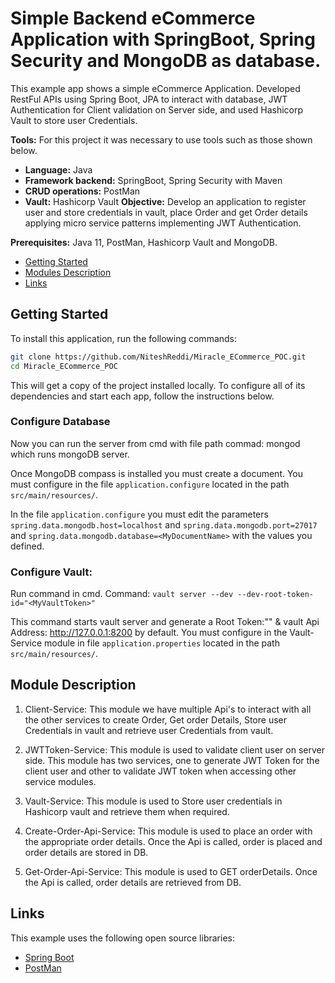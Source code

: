 # Simple Backend eCommerce Application with SpringBoot, Spring Security and MongoDB as database.

This example app shows a simple eCommerce Application. Developed RestFul APIs using Spring Boot, JPA to interact with database, JWT Authentication for Client validation on Server side, and used Hashicorp Vault to store user Credentials.

**Tools:** For this project it was necessary to use tools such as those shown below.

- **Language:** Java
- **Framework backend:** SpringBoot, Spring Security with Maven
- **CRUD operations:** PostMan
- **Vault:** Hashicorp Vault
**Objective:** Develop an application to register user and store credentials in vault, place Order and get Order details applying micro service patterns implementing JWT Authentication.

**Prerequisites:** Java 11, PostMan, Hashicorp Vault and MongoDB.

- [Getting Started](#getting-started)
- [Modules Description](#modules-description)
- [Links](#links)

## Getting Started

To install this application, run the following commands:

```bash
git clone https://github.com/NiteshReddi/Miracle_ECommerce_POC.git 
cd Miracle_ECommerce_POC
```

This will get a copy of the project installed locally. To configure all of its dependencies and start each app, follow the instructions below.

### Configure Database

Now you can run the server from cmd with file path commad: mongod which runs mongoDB server. 

Once MongoDB compass is installed you must create a document. You must configure in the file `application.configure` located in the path `src/main/resources/`.

In the file `application.configure` you must edit the parameters `spring.data.mongodb.host=localhost` and `spring.data.mongodb.port=27017` and `spring.data.mongodb.database=<MyDocumentName>` with the values you defined.

### Configure Vault:
Run command in cmd. Command: `vault server --dev --dev-root-token-id="<MyVaultToken>"`

This command starts vault server and generate a Root Token:"<MyVaultToken>" & vault Api Address: http://127.0.0.1:8200 by default.
You must configure in the Vault-Service module in file `application.properties` located in the path `src/main/resources/`. 

## Module Description

1) Client-Service: This module we have multiple Api's to interact with all the other services to create Order, Get order Details, Store user Credentials in vault and retrieve user Credentials from vault.

2) JWTToken-Service: This module is used to validate client user on server side. This module has two services, one to generate JWT Token for the client user and other to validate JWT token when accessing other service modules.

3) Vault-Service: This module is used to Store user credentials in Hashicorp vault and retrieve them when required. 

4) Create-Order-Api-Service: This module is used to place an order with the appropriate order details. Once the Api is called, order is placed and order details are stored in DB.

5) Get-Order-Api-Service: This module is used to GET orderDetails. Once the Api is called, order details are retrieved from DB.

## Links

This example uses the following open source libraries:

- [Spring Boot](https://spring.io/projects/spring-boot)
- [PostMan](https://www.postman.com)
